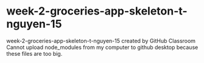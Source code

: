 # week-2-groceries-app-skeleton-t-nguyen-15
week-2-groceries-app-skeleton-t-nguyen-15 created by GitHub Classroom
Cannot upload node_modules from my computer to github desktop because these files are too big.
